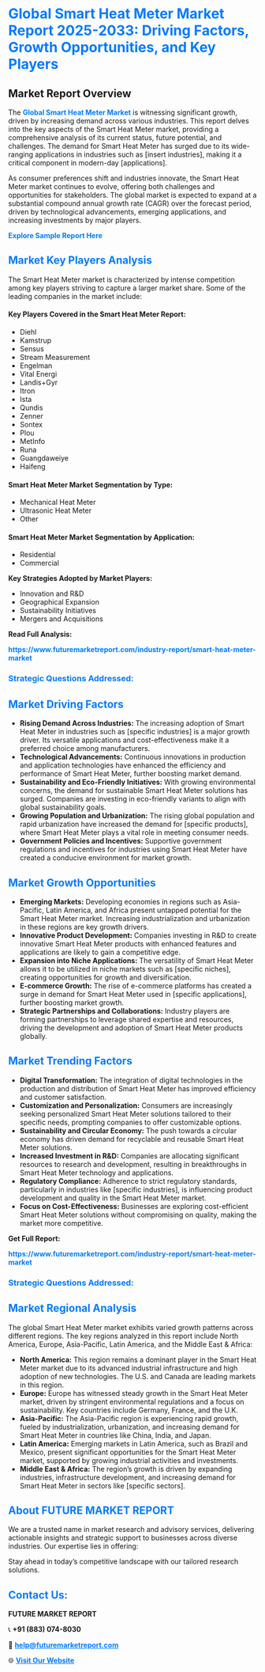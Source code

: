 <h1 style="color: #007BFF;">Global Smart Heat Meter Market Report 2025-2033: Driving Factors, Growth Opportunities, and Key Players</h1>

<section id="overview">
<h2>Market Report Overview</h2>
<p>The <a href="https://www.futuremarketreport.com/industry-report/smart-heat-meter-market" style="color: #007BFF; text-decoration: none;"><strong>Global Smart Heat Meter Market</strong></a> is witnessing significant growth, driven by increasing demand across various industries. This report delves into the key aspects of the Smart Heat Meter market, providing a comprehensive analysis of its current status, future potential, and challenges. The demand for Smart Heat Meter has surged due to its wide-ranging applications in industries such as [insert industries], making it a critical component in modern-day [applications].</p>
<p>As consumer preferences shift and industries innovate, the Smart Heat Meter market continues to evolve, offering both challenges and opportunities for stakeholders. The global market is expected to expand at a substantial compound annual growth rate (CAGR) over the forecast period, driven by technological advancements, emerging applications, and increasing investments by major players.</p>
</section>

<section id="overview">
<p><a href="https://www.futuremarketreport.com/request-sample/reportId=90492" style="color: #007BFF; text-decoration: none;"><strong>Explore Sample Report Here</strong></a></p>
</section>

<section id="key-players">
<h2 style="color: #007BFF;">Market Key Players Analysis</h2>
<p>The Smart Heat Meter market is characterized by intense competition among key players striving to capture a larger market share. Some of the leading companies in the market include:</p>
<h4>Key Players Covered in the Smart Heat Meter Report:</h4>
<ul><li>Diehl</li><li>Kamstrup</li><li>Sensus</li><li>Stream Measurement</li><li>Engelman</li><li>Vital Energi</li><li>Landis+Gyr</li><li>Itron</li><li>Ista</li><li>Qundis</li><li>Zenner</li><li>Sontex</li><li>Plou</li><li>MetInfo</li><li>Runa</li><li>Guangdaweiye</li><li>Haifeng</li></ul>
<h4>Smart Heat Meter Market Segmentation by Type:</h4>
<ul><li>Mechanical Heat Meter</li><li>Ultrasonic Heat Meter</li><li>Other</li></ul>

<h4>Smart Heat Meter Market Segmentation by Application:</h4>
<ul><li>Residential</li><li>Commercial</li></ul>
<p><strong>Key Strategies Adopted by Market Players:</strong></p>
<ul>
<li>Innovation and R&D</li>
<li>Geographical Expansion</li>
<li>Sustainability Initiatives</li>
<li>Mergers and Acquisitions</li>
</ul>
</section>

<section>
<p><strong>Read Full Analysis: </strong></p><a href="https://www.futuremarketreport.com/industry-report/smart-heat-meter-market" style="color: #007BFF; text-decoration: none;"><strong>https://www.futuremarketreport.com/industry-report/smart-heat-meter-market</strong></a>
<h3 style="color: #007BFF;">Strategic Questions Addressed:</h3>
</section>

<section id="driving-factors">
<h2 style="color: #007BFF;">Market Driving Factors</h2>
<ul>
<li><strong>Rising Demand Across Industries:</strong> The increasing adoption of Smart Heat Meter in industries such as [specific industries] is a major growth driver. Its versatile applications and cost-effectiveness make it a preferred choice among manufacturers.</li>
<li><strong>Technological Advancements:</strong> Continuous innovations in production and application technologies have enhanced the efficiency and performance of Smart Heat Meter, further boosting market demand.</li>
<li><strong>Sustainability and Eco-Friendly Initiatives:</strong> With growing environmental concerns, the demand for sustainable Smart Heat Meter solutions has surged. Companies are investing in eco-friendly variants to align with global sustainability goals.</li>
<li><strong>Growing Population and Urbanization:</strong> The rising global population and rapid urbanization have increased the demand for [specific products], where Smart Heat Meter plays a vital role in meeting consumer needs.</li>
<li><strong>Government Policies and Incentives:</strong> Supportive government regulations and incentives for industries using Smart Heat Meter have created a conducive environment for market growth.</li>
</ul>
</section>

<section id="growth-opportunities">
<h2 style="color: #007BFF;">Market Growth Opportunities</h2>
<ul>
<li><strong>Emerging Markets:</strong> Developing economies in regions such as Asia-Pacific, Latin America, and Africa present untapped potential for the Smart Heat Meter market. Increasing industrialization and urbanization in these regions are key growth drivers.</li>
<li><strong>Innovative Product Development:</strong> Companies investing in R&D to create innovative Smart Heat Meter products with enhanced features and applications are likely to gain a competitive edge.</li>
<li><strong>Expansion into Niche Applications:</strong> The versatility of Smart Heat Meter allows it to be utilized in niche markets such as [specific niches], creating opportunities for growth and diversification.</li>
<li><strong>E-commerce Growth:</strong> The rise of e-commerce platforms has created a surge in demand for Smart Heat Meter used in [specific applications], further boosting market growth.</li>
<li><strong>Strategic Partnerships and Collaborations:</strong> Industry players are forming partnerships to leverage shared expertise and resources, driving the development and adoption of Smart Heat Meter products globally.</li>
</ul>
</section>

<section id="trending-factors">
<h2 style="color: #007BFF;">Market Trending Factors</h2>
<ul>
<li><strong>Digital Transformation:</strong> The integration of digital technologies in the production and distribution of Smart Heat Meter has improved efficiency and customer satisfaction.</li>
<li><strong>Customization and Personalization:</strong> Consumers are increasingly seeking personalized Smart Heat Meter solutions tailored to their specific needs, prompting companies to offer customizable options.</li>
<li><strong>Sustainability and Circular Economy:</strong> The push towards a circular economy has driven demand for recyclable and reusable Smart Heat Meter solutions.</li>
<li><strong>Increased Investment in R&D:</strong> Companies are allocating significant resources to research and development, resulting in breakthroughs in Smart Heat Meter technology and applications.</li>
<li><strong>Regulatory Compliance:</strong> Adherence to strict regulatory standards, particularly in industries like [specific industries], is influencing product development and quality in the Smart Heat Meter market.</li>
<li><strong>Focus on Cost-Effectiveness:</strong> Businesses are exploring cost-efficient Smart Heat Meter solutions without compromising on quality, making the market more competitive.</li>
</ul>
</section>

<section>
<p><strong>Get Full Report: </strong></p><a href="https://www.futuremarketreport.com/industry-report/smart-heat-meter-market" style="color: #007BFF; text-decoration: none;"><strong>https://www.futuremarketreport.com/industry-report/smart-heat-meter-market</strong></a>
<h3 style="color: #007BFF;">Strategic Questions Addressed:</h3>
</section>


<section id="regional-analysis">
<h2 style="color: #007BFF;">Market Regional Analysis</h2>
<p>The global Smart Heat Meter market exhibits varied growth patterns across different regions. The key regions analyzed in this report include North America, Europe, Asia-Pacific, Latin America, and the Middle East & Africa:</p>
<ul>
<li><strong>North America:</strong> This region remains a dominant player in the Smart Heat Meter market due to its advanced industrial infrastructure and high adoption of new technologies. The U.S. and Canada are leading markets in this region.</li>
<li><strong>Europe:</strong> Europe has witnessed steady growth in the Smart Heat Meter market, driven by stringent environmental regulations and a focus on sustainability. Key countries include Germany, France, and the U.K.</li>
<li><strong>Asia-Pacific:</strong> The Asia-Pacific region is experiencing rapid growth, fueled by industrialization, urbanization, and increasing demand for Smart Heat Meter in countries like China, India, and Japan.</li>
<li><strong>Latin America:</strong> Emerging markets in Latin America, such as Brazil and Mexico, present significant opportunities for the Smart Heat Meter market, supported by growing industrial activities and investments.</li>
<li><strong>Middle East & Africa:</strong> The region’s growth is driven by expanding industries, infrastructure development, and increasing demand for Smart Heat Meter in sectors like [specific sectors].</li>
</ul>
</section>

<footer>
<h2 style="color: #007BFF;">About FUTURE MARKET REPORT</h2>
<p>We are a trusted name in market research and advisory services, delivering actionable insights and strategic support to businesses across diverse industries. Our expertise lies in offering:</p>

<p>Stay ahead in today’s competitive landscape with our tailored research solutions.</p>

<h2 style="color: #007BFF;">Contact Us:</h2>
<p><strong>FUTURE MARKET REPORT</strong></p>
<p>📞 <strong>+91 (883) 074-8030</strong></p>
<p>📧 <strong><a href="mailto:help@futuremarketreport.com" style="color: #007BFF;">help@futuremarketreport.com</a></strong></p>
<p>🌐 <strong><a href="https://www.futuremarketreport.com/" style="color: #007BFF;">Visit Our Website</a></strong></p>
</footer>